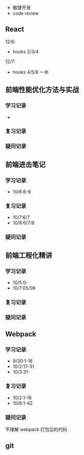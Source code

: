- 敏捷开发
- code review

## React

12/6:

- hooks 2/3/4

12/7:

- hooks 4/5/6 一半

## 前端性能优化方法与实战

### 学习记录

-

### 复习记录

### 疑问记录

## 前端进击笔记

### 学习记录

- 10/6:6-8

### 复习记录

- 10/7:6/7
- 10/8:6/7/8

### 疑问记录

## 前端工程化精讲

### 学习记录

- 10/5:0-
- 10/7:05/09

### 复习记录

### 疑问记录

## Webpack

### 学习记录

- 9/30:1-16
- 10/2:17-31
- 10/3:31-

### 复习记录

- 10/2:1-16
- 10/6:1-42

### 疑问记录

不理解 webpack 打包后的代码

## git
